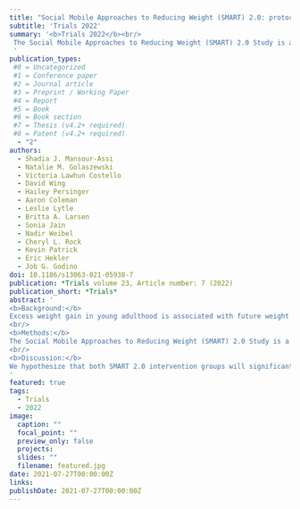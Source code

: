 ```yaml
---
title: "Social Mobile Approaches to Reducing Weight (SMART) 2.0: protocol of a randomized controlled trial among young adults in university settings"
subtitle: 'Trials 2022'
summary: '<b>Trials 2022</b><br/>
 The Social Mobile Approaches to Reducing Weight (SMART) 2.0 Study is a 24-month parallel-group randomized controlled trial that will include 642 overweight or obese participants, aged 18–35 years, from universities and community colleges in San Diego, CA.
 '
publication_types:
 #0 = Uncategorized
 #1 = Conference paper
 #2 = Journal article
 #3 = Preprint / Working Paper
 #4 = Report
 #5 = Book
 #6 = Book section
 #7 = Thesis (v4.2+ required)
 #8 = Patent (v4.2+ required)
  - "2"
authors:
  - Shadia J. Mansour-Assi
  - Natalie M. Golaszewski
  - Victoria Lawhun Costello
  - David Wing
  - Hailey Persinger
  - Aaron Coleman
  - Leslie Lytle
  - Britta A. Larsen
  - Sonia Jain
  - Nadir Weibel
  - Cheryl L. Rock
  - Kevin Patrick
  - Eric Hekler
  - Job G. Godino
doi: 10.1186/s13063-021-05938-7
publication: *Trials volume 23, Article number: 7 (2022)
publication_short: *Trials*
abstract: '
<b>Background:</b>
Excess weight gain in young adulthood is associated with future weight gain and increased risk of chronic disease. Although multimodal, technology-based weight-loss interventions have the potential to promote weight loss among young adults, many interventions have limited personalization, and few have been deployed and evaluated for longer than a year. We aim to assess the effects of a highly personalized, 2-year intervention that uses popular mobile and social technologies to promote weight loss among young adults.
<br/>
<b>Methods:</b>
The Social Mobile Approaches to Reducing Weight (SMART) 2.0 Study is a 24-month parallel-group randomized controlled trial that will include 642 overweight or obese participants, aged 18–35 years, from universities and community colleges in San Diego, CA. All participants receive a wearable activity tracker, connected scale, and corresponding app. Participants randomized to one intervention group receive evidence-based information about weight loss and behavior change techniques via personalized daily text messaging (i.e., SMS/MMS), posts on social media platforms, and online groups. Participants in a second intervention group receive the aforementioned elements in addition to brief, technology-mediated health coaching. Participants in the control group receive a wearable activity tracker, connected scale, and corresponding app alone. The primary outcome is objectively measured weight in kilograms over 24 months. Secondary outcomes include anthropometric measurements; physiological measures; physical activity, diet, sleep, and psychosocial measures; and engagement with intervention modalities. Outcomes are assessed at baseline and 6, 12, 18, and 24 months. Differences between the randomized groups will be analyzed using a mixed model of repeated measures and will be based on the intent-to-treat principle.
<br/>
<b>Discussion:</b>
We hypothesize that both SMART 2.0 intervention groups will significantly improve weight loss compared to the control group, and the group receiving health coaching will experience the greatest improvement. We further hypothesize that differences in secondary outcomes will favor the intervention groups. There is a critical need to advance understanding of the effectiveness of multimodal, technology-based weight-loss interventions that have the potential for long-term effects and widespread dissemination among young adults. Our findings should inform the implementation of low-cost and scalable interventions for weight loss and risk-reducing health behaviors.
'
featured: true
tags:
  - Trials
  - 2022
image:
  caption: ""
  focal_point: ""
  preview_only: false
  projects:
  slides: ""
  filename: featured.jpg
date: 2021-07-27T00:00:00Z
links:
publishDate: 2021-07-27T00:00:00Z
---
```

